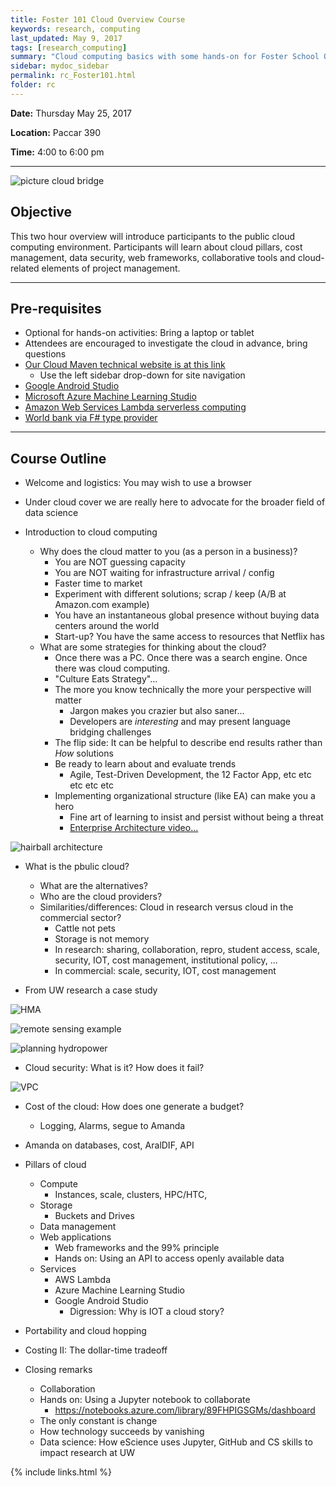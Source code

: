 ```yaml
---
title: Foster 101 Cloud Overview Course
keywords: research, computing
last_updated: May 9, 2017
tags: [research_computing]
summary: "Cloud computing basics with some hands-on for Foster School Of Business"
sidebar: mydoc_sidebar
permalink: rc_Foster101.html
folder: rc
---
```


**Date:** Thursday May 25, 2017 

**Location:** Paccar 390

**Time:** 4:00 to 6:00 pm 


---


![picture cloud bridge](/documentation/images/rc/foster101_001.jpg)


## Objective


This two hour overview will introduce participants to the public cloud computing environment.
Participants will learn about cloud pillars, cost management, data security, web frameworks,
collaborative tools and cloud-related elements of project management. 


---


## Pre-requisites 

 
- Optional for hands-on activities: Bring a laptop or tablet
- Attendees are encouraged to investigate the cloud in advance, bring questions
- [Our Cloud Maven technical website is at this link](http://cloudmaven.org)
  - Use the left sidebar drop-down for site navigation 
- [Google Android Studio](https://cloud.google.com/android-studio/)
- [Microsoft Azure Machine Learning Studio](https://studio.azureml.net/)
- [Amazon Web Services Lambda serverless computing](https://aws.amazon.com/lambda/)
- [World bank via F# type provider](http://www.tryfsharp.org/Learn/data-science)


---

## Course Outline 

- Welcome and logistics: You may wish to use a browser

- Under cloud cover we are really here to advocate for the broader field of data science

- Introduction to cloud computing
  - Why does the cloud matter to you (as a person in a business)?
    - You are NOT guessing capacity
    - You are NOT waiting for infrastructure arrival / config 
    - Faster time to market
    - Experiment with different solutions; scrap / keep (A/B at Amazon.com example)
    - You have an instantaneous global presence without buying data centers around the world 
    - Start-up? You have the same access to resources that Netflix has
  - What are some strategies for thinking about the cloud?
    - Once there was a PC. Once there was a search engine. Once there was cloud computing.
    - "Culture Eats Strategy"...  
    - The more you know technically the more your perspective will matter 
      - Jargon makes you crazier but also saner... 
      - Developers are *interesting* and may present language bridging challenges
    - The flip side: It can be helpful to describe end results rather than *How* solutions
    - Be ready to learn about and evaluate trends
      - Agile, Test-Driven Development, the 12 Factor App, etc etc etc etc etc
    - Implementing organizational structure (like EA) can make you a hero
      - Fine art of learning to insist and persist without being a threat
      - [Enterprise Architecture video...](https://www.youtube.com/watch?v=qDI2oF1bASk)

![hairball architecture](/documentation/images/rc/foster101_002.png)

  - What is the pbulic cloud?
    - What are the alternatives?
    - Who are the cloud providers?
    - Similarities/differences: Cloud in research versus cloud in the commercial sector?
      - Cattle not pets
      - Storage is not memory
      - In research: sharing, collaboration, repro, student access, scale, security, IOT, cost management, institutional policy, ...
      - In commercial: scale, security, IOT, cost management


- From UW research a case study

![HMA](/documentation/images/rc/foster101_003.png)

![remote sensing example](/documentation/images/rc/foster101_004.png)

![planning hydropower](/documentation/images/rc/foster101_005.png)


- Cloud security: What is it? How does it fail?


![VPC](/documentation/images/rc/foster101_006.png)


- Cost of the cloud: How does one generate a budget? 
  - Logging, Alarms, segue to Amanda


- Amanda on databases, cost, AralDIF, API


- Pillars of cloud
  - Compute
    - Instances, scale, clusters, HPC/HTC, 
  - Storage
    - Buckets and Drives
  - Data management
  - Web applications
    - Web frameworks and the 99% principle
    - Hands on: Using an API to access openly available data
  - Services
    - AWS Lambda
    - Azure Machine Learning Studio
    - Google Android Studio
      - Digression: Why is IOT a cloud story?


- Portability and cloud hopping


- Costing II: The dollar-time tradeoff


- Closing remarks
  - Collaboration 
  - Hands on: Using a Jupyter notebook to collaborate
    - https://notebooks.azure.com/library/89FHPIGSGMs/dashboard
  - The only constant is change
  - How technology succeeds by vanishing
  - Data science: How eScience uses Jupyter, GitHub and CS skills to impact research at UW


{% include links.html %}
